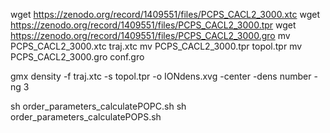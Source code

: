 wget https://zenodo.org/record/1409551/files/PCPS_CACL2_3000.xtc
wget https://zenodo.org/record/1409551/files/PCPS_CACL2_3000.tpr
wget https://zenodo.org/record/1409551/files/PCPS_CACL2_3000.gro
mv PCPS_CACL2_3000.xtc traj.xtc 
mv PCPS_CACL2_3000.tpr topol.tpr
mv PCPS_CACL2_3000.gro conf.gro

gmx density -f traj.xtc -s topol.tpr -o IONdens.xvg -center -dens number -ng 3

sh order_parameters_calculatePOPC.sh
sh order_parameters_calculatePOPS.sh

